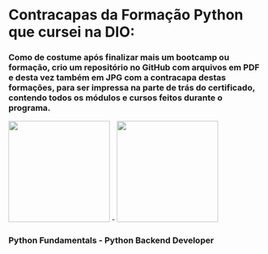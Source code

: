# Contracapas da Formação Python que cursei na DIO:

### Como de costume após finalizar mais um bootcamp ou formação, crio um repositório no GitHub com arquivos em PDF e desta vez também em JPG com a contracapa destas formações, para ser impressa na parte de trás do certificado, contendo todos os módulos e cursos feitos durante o programa.

<img src="https://hermes.dio.me/tracks/a736ef42-0d2f-4079-adb4-25c55c85ba2b.png" height=200> - <img src="https://hermes.dio.me/tracks/5d55a4ec-ef34-4222-830f-18dea83ba393.png" height="200">
### Python Fundamentals  - Python Backend Developer
